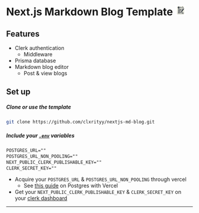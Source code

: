 # Next.js Markdown Blog Template <img src="/logo.png" alt="logo" width="28px" />



## Features

- Clerk authentication
    - Middleware
- Prisma database
- Markdown blog editor
    - Post & view blogs

## Set up

##### Clone or use the template
```zsh
git clone https://github.com/clxrityy/nextjs-md-blog.git
```
##### Include your [`.env`](/.env.example) variables
```env
POSTGRES_URL=""
POSTGRES_URL_NON_POOLING=""
NEXT_PUBLIC_CLERK_PUBLISHABLE_KEY=""
CLERK_SECRET_KEY=""
```

- Acquire your `POSTGRES_URL` & `POSTGRES_URL_NON_POOLING` through vercel
    - See [this guide](https://vercel.com/docs/storage/vercel-postgres) on Postgres with Vercel
- Get your `NEXT_PUBLIC_CLERK_PUBLISHABLE_KEY` & `CLERK_SECRET_KEY` on your [clerk dashboard](https://dashboard.clerk.com/)

---